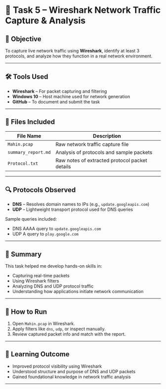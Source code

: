 # 🚀 Task 5 – Wireshark Network Traffic Capture & Analysis

## 📌 Objective
To capture live network traffic using **Wireshark**, identify at least 3 protocols, and analyze how they function in a real network environment.

---

## 🛠 Tools Used
- **Wireshark** – For packet capturing and filtering
- **Windows 10** – Host machine used for network generation
- **GitHub** – To document and submit the task

---

## 📁 Files Included
| File Name        | Description                                      |
|------------------|--------------------------------------------------|
| `Mahin.pcap`     | Raw network traffic capture file                |
| `summary_report.md` | Analysis of protocols and sample packets     |
| `Protocol.txt` | Raw notes of extracted protocol packet details |

---

## 🔍 Protocols Observed

- **DNS** – Resolves domain names to IPs (e.g., `update.googleapis.com`)
- **UDP** – Lightweight transport protocol used for DNS queries

Sample queries included:
- DNS AAAA query to `update.googleapis.com`
- UDP A query to `play.google.com`

---

## 📘 Summary
This task helped me develop hands-on skills in:
- Capturing real-time packets
- Using Wireshark filters
- Analyzing DNS and UDP protocol traffic
- Understanding how applications initiate network communication

---

## 📎 How to Run
1. Open `Mahin.pcap` in Wireshark.
2. Apply filters like `dns`, `udp`, or inspect manually.
3. Review captured packet info and match with the report.

---

## 🧠 Learning Outcome
- Improved protocol visibility using Wireshark
- Understood structure and purpose of DNS and UDP packets
- Gained foundational knowledge in network traffic analysis

---
